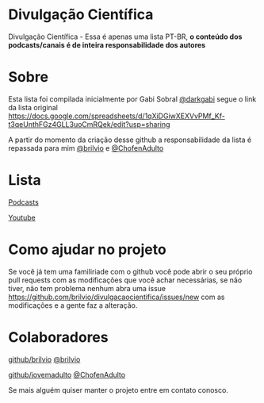 # Divulgação Científica 
Divulgação Científica - Essa é apenas uma lista PT-BR, **o conteúdo dos podcasts/canais é de inteira responsabilidade dos autores**

# Sobre
Esta lista foi compilada inicialmente por Gabi Sobral [@darkgabi](http://twitter.com/darkgabi) segue o link da lista original https://docs.google.com/spreadsheets/d/1qXiDGiwXEXVvPMf_Kf-t3qeUnthFGz4GLL3uoCmRQek/edit?usp=sharing

A partir do momento da criação desse github a responsabilidade da lista é repassada para mim [@brilvio](http://twitter.com/brilvio) e [@ChofenAdulto](http://twiter.com/ChofenAdulto)

# Lista
[Podcasts](PODCASTS.md)  

[Youtube](YOUTUBE.md)

# Como ajudar no projeto
Se você já tem uma familiriade com o github você pode abrir o seu próprio pull requests com as modificações que você achar necessárias, se não tiver, não tem problema nenhum abra uma issue https://github.com/brilvio/divulgacaocientifica/issues/new com as modificações e a gente faz a alteração.

# Colaboradores
[github/brilvio](https://github.com/brilvio) [@brilvio](http://twitter.com/brilvio)

[github/jovemadulto](https://github.com/jovemadulto) [@ChofenAdulto](http://twiter.com/ChofenAdulto) 

Se mais alguém quiser manter o projeto entre em contato conosco.
